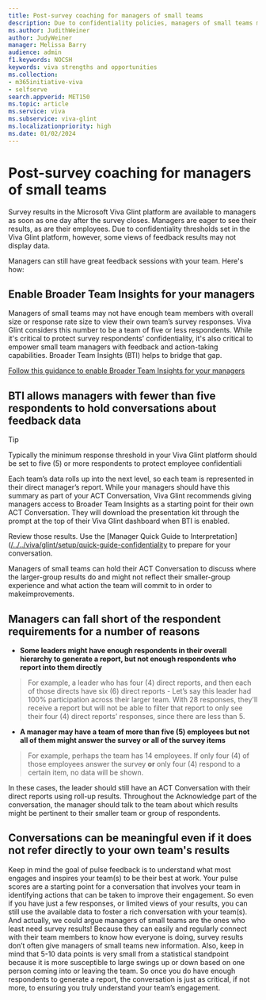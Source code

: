 ```yaml
---
title: Post-survey coaching for managers of small teams
description: Due to confidentiality policies, managers of small teams may not see survey reports directly from their own team. Empower these managers with Broader Team Insights so all managers and employees can benefit from survey feedback.
ms.author: JudithWeiner
author: JudyWeiner
manager: Melissa Barry
audience: admin
f1.keywords: NOCSH
keywords: viva strengths and opportunities
ms.collection:  
- m365initiative-viva
- selfserve 
search.appverid: MET150 
ms.topic: article
ms.service: viva
ms.subservice: viva-glint
ms.localizationpriority: high
ms.date: 01/02/2024
---
```


# Post-survey coaching for managers of small teams

Survey results in the Microsoft Viva Glint platform are available to managers as soon as one day after the survey closes. Managers are eager to see their results, as are their employees. Due to confidentiality thresholds set in the Viva Glint platform, however, some views of feedback results may not display data.

Managers can still have great feedback sessions with your team. Here's how: 

## Enable Broader Team Insights for your managers 

Managers of small teams may not have enough team members with overall size or response rate size to view their own team’s survey responses. Viva Glint considers this number to be a team of five or less respondents. While it's critical to protect survey respondents’ confidentiality, it's also critical to empower small team managers with feedback and action-taking capabilities. Broader Team Insights (BTI) helps to bridge that gap.

[Follow this guidance to enable Broader Team Insights for your managers](https://go.microsoft.com/fwlink/?linkid=2231012)

## BTI allows managers with fewer than five respondents to hold conversations about feedback data

> [!TIP]
> Typically the minimum response threshold in your Viva Glint platform should be set to five (5) or more respondents to protect employee confidentiali

Each team’s data rolls up into the next level, so each team is represented in their direct manager’s report. While your managers should have this summary as part of your ACT Conversation, Viva Glint recommends giving managers access to Broader Team Insights as a starting point for their own ACT Conversation. They will download the presentation kit through the prompt at the top of their Viva Glint dashboard when BTI is enabled. 

Review those results. Use the [Manager Quick Guide to Interpretation]([/../../viva/glint/setup/quick-guide-confidentiality](https://adoption.microsoft.com/files/viva/glint/Microsoft-Viva-Glint-manager-quick-guide.pdf) to prepare for your conversation.

Managers of small teams can hold their ACT Conversation to discuss where the larger-group results do and might not reflect their smaller-group experience and what action the team will commit to in order to makeimprovements. 

## Managers can fall short of the respondent requirements for a number of reasons

- **Some leaders might have enough respondents in their overall hierarchy to generate a report, but not enough respondents who report into them directly** 

> For example, a leader who has four (4) direct reports, and then each of those directs have six (6) direct reports - Let’s say this leader had 100% participation across their larger team. 
    With 28 responses, they'll receive a report but will not be able to filter that report to only see their four (4) direct reports’ responses, since there are less than 5.

- **A manager may have a team of more than five (5) employees but not all of them might answer the survey or all of the survey items**

> For example, perhaps the team has 14 employees. If only four (4) of those employees answer the survey **or** only four (4) respond to a certain item, no data will be shown.

In these cases, the leader should still have an ACT Conversation with their direct reports using roll-up results. Throughout the Acknowledge part of the conversation, the manager should talk to the team about which results might be pertinent to their smaller team or group of respondents.

## Conversations can be meaningful even if it does not refer directly to your own team's results

Keep in mind the goal of pulse feedback is to understand what most engages and inspires your team(s) to be their best at work. Your pulse scores are a starting point for a conversation that involves your team in identifying actions that can be taken to improve their engagement. So even if you have just a few responses, or limited views of your results, you can still use the available data to foster a rich conversation with your team(s). And actually, we could argue managers of small teams are the ones who least need survey results! Because they can easily and regularly connect with their team members to know how everyone is doing, survey results don’t often give managers of small teams new information. Also, keep in mind that 5-10 data points is very small from a statistical standpoint because it is more susceptible to large swings up or down based on one person coming into or leaving the team. So once you do have enough respondents to generate a report, the conversation is just as critical, if not more, to ensuring you truly understand your team’s engagement.
